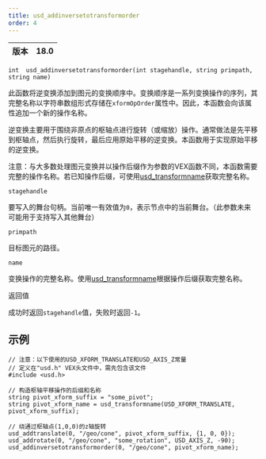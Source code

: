 ```yaml
---
title: usd_addinversetotransformorder
order: 4
---
```


| 版本 | 18.0 |
| --- | --- |

`int  usd_addinversetotransformorder(int stagehandle, string primpath, string name)`

此函数将逆变换添加到图元的变换顺序中。变换顺序是一系列变换操作的序列，其完整名称以字符串数组形式存储在`xformOpOrder`属性中。因此，本函数会向该属性追加一个新的操作名称。

逆变换主要用于围绕非原点的枢轴点进行旋转（或缩放）操作。通常做法是先平移到枢轴点，然后执行旋转，最后应用原始平移的逆变换。本函数用于实现原始平移的逆变换。

注意：与大多数处理图元变换并以操作后缀作为参数的VEX函数不同，本函数需要完整的操作名称。若已知操作后缀，可使用[usd_transformname](./usd_transformname "构造变换操作的完整名称")获取完整名称。

`stagehandle`

要写入的舞台句柄。当前唯一有效值为`0`，表示节点中的当前舞台。（此参数未来可能用于支持写入其他舞台）

`primpath`

目标图元的路径。

`name`

变换操作的完整名称。使用[usd_transformname](./usd_transformname "构造变换操作的完整名称")根据操作后缀获取完整名称。

返回值

成功时返回`stagehandle`值，失败时返回`-1`。

## 示例

```vex
// 注意：以下使用的USD_XFORM_TRANSLATE和USD_AXIS_Z常量
// 定义在"usd.h" VEX头文件中，需先包含该文件
#include <usd.h>

// 构造枢轴平移操作的后缀和名称
string pivot_xform_suffix = "some_pivot";
string pivot_xform_name = usd_transformname(USD_XFORM_TRANSLATE, pivot_xform_suffix);

// 绕通过枢轴点(1,0,0)的z轴旋转
usd_addtranslate(0, "/geo/cone", pivot_xform_suffix, {1, 0, 0});
usd_addrotate(0, "/geo/cone", "some_rotation", USD_AXIS_Z, -90);
usd_addinversetotransformorder(0, "/geo/cone", pivot_xform_name);

```
